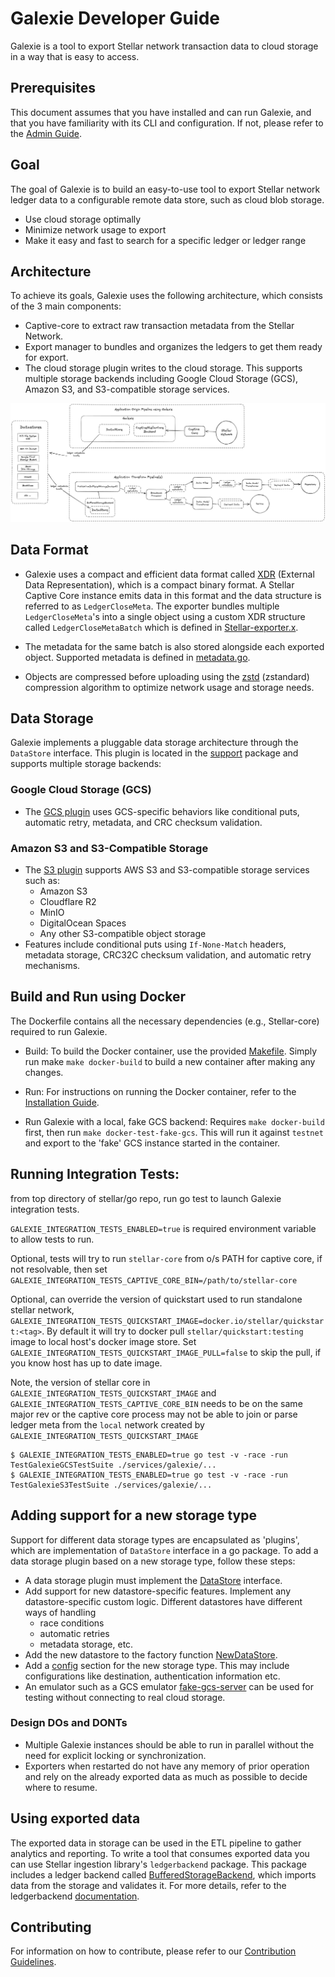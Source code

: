 # Galexie Developer Guide
Galexie is a tool to export Stellar network transaction data to cloud storage in a way that is easy to access.

## Prerequisites
This document assumes that you have installed and can run Galexie, and that you have familiarity with its CLI and configuration. If not, please refer to the [Admin Guide](https://developers.stellar.org/docs/data/galexie/admin_guide).

## Goal
The goal of Galexie is to build an easy-to-use tool to export Stellar network ledger data to a configurable remote data store, such as cloud blob storage.
 - Use cloud storage optimally
 - Minimize network usage to export
 - Make it easy and fast to search for a specific ledger or ledger range

## Architecture
To achieve its goals, Galexie uses the following architecture, which consists of the 3 main components:
- Captive-core to extract raw transaction metadata from the Stellar Network.
- Export manager to bundles and organizes the ledgers to get them ready for export.
- The cloud storage plugin writes to the cloud storage. This supports multiple storage backends including Google Cloud Storage (GCS), Amazon S3, and S3-compatible storage services.


![Architecture](./architecture.png)


## Data Format
- Galexie uses a compact and efficient data format called [XDR](https://developers.stellar.org/docs/learn/encyclopedia/data-format/xdr) (External Data Representation), which is a compact binary format. A Stellar Captive Core instance emits data in this format and the data structure is referred to as `LedgerCloseMeta`. The exporter bundles multiple `LedgerCloseMeta`'s into a single object using a custom XDR structure called `LedgerCloseMetaBatch` which is defined in [Stellar-exporter.x](https://github.com/stellar/go/blob/master/xdr/Stellar-exporter.x).

- The metadata for the same batch is also stored alongside each exported object. Supported metadata is defined in [metadata.go](https://github.com/stellar/go/blob/master/support/datastore/metadata.go). 

- Objects are compressed before uploading using the [zstd](http://facebook.github.io/zstd/) (zstandard) compression algorithm to optimize network usage and storage needs.

## Data Storage
Galexie implements a pluggable data storage architecture through the `DataStore` interface. This plugin is located in the [support](https://github.com/stellar/go/tree/master/support/datastore) package and supports multiple storage backends:

### Google Cloud Storage (GCS)
- The [GCS plugin](https://github.com/stellar/go/blob/master/support/datastore/gcs_datastore.go) uses GCS-specific behaviors like conditional puts, automatic retry, metadata, and CRC checksum validation.

### Amazon S3 and S3-Compatible Storage
- The [S3 plugin](https://github.com/stellar/go/blob/master/support/datastore/s3_datastore.go) supports AWS S3 and S3-compatible storage services such as:
  - Amazon S3
  - Cloudflare R2
  - MinIO
  - DigitalOcean Spaces
  - Any other S3-compatible object storage
- Features include conditional puts using `If-None-Match` headers, metadata storage, CRC32C checksum validation, and automatic retry mechanisms.

## Build and Run using Docker
The Dockerfile contains all the necessary dependencies (e.g., Stellar-core) required to run Galexie.

- Build: To build the Docker container, use the provided [Makefile](./Makefile). Simply run make `make docker-build` to build a new container after making any changes.

- Run: For instructions on running the Docker container, refer to the [Installation Guide](./README.md).

- Run Galexie with a local, fake GCS backend: Requires `make docker-build` first, then run `make docker-test-fake-gcs`. This will run it against `testnet` and export to the 'fake' GCS instance started in the container.

## Running Integration Tests:
from top directory of stellar/go repo, run go test to launch Galexie integration
tests.

`GALEXIE_INTEGRATION_TESTS_ENABLED=true` is required environment variable to allow
tests to run.

Optional, tests will try to run `stellar-core` from o/s PATH for captive core, if not resolvable, then set `GALEXIE_INTEGRATION_TESTS_CAPTIVE_CORE_BIN=/path/to/stellar-core`

Optional, can override the version of quickstart used to run standalone stellar network, `GALEXIE_INTEGRATION_TESTS_QUICKSTART_IMAGE=docker.io/stellar/quickstart:<tag>`. By default it will try to docker pull `stellar/quickstart:testing` image to local host's docker image store. Set `GALEXIE_INTEGRATION_TESTS_QUICKSTART_IMAGE_PULL=false` to skip the pull, if you know host has up to date image.

Note, the version of stellar core in `GALEXIE_INTEGRATION_TESTS_QUICKSTART_IMAGE` and `GALEXIE_INTEGRATION_TESTS_CAPTIVE_CORE_BIN` needs to be on the same major rev or the captive core process may not be able to join or parse ledger meta from the `local` network created by `GALEXIE_INTEGRATION_TESTS_QUICKSTART_IMAGE`

```
$ GALEXIE_INTEGRATION_TESTS_ENABLED=true go test -v -race -run TestGalexieGCSTestSuite ./services/galexie/...
$ GALEXIE_INTEGRATION_TESTS_ENABLED=true go test -v -race -run TestGalexieS3TestSuite ./services/galexie/...
```

## Adding support for a new storage type
Support for different data storage types are encapsulated as 'plugins', which are implementation of `DataStore` interface in a go package. To add a data storage plugin based on a new storage type, follow these steps:

- A data storage plugin must implement the [DataStore](https://github.com/stellar/go/blob/master/support/datastore/datastore.go) interface.
- Add support for new datastore-specific features. Implement any datastore-specific custom logic. Different datastores have different ways of handling 
  - race conditions
  - automatic retries
  - metadata storage, etc.
- Add the new datastore to the factory function [NewDataStore](https://github.com/stellar/go/blob/master/support/datastore/datastore.go).
- Add a [config](./config.example.toml) section for the new storage type. This may include configurations like destination, authentication information etc.
- An emulator such as a GCS emulator [fake-gcs-server](https://github.com/fsouza/fake-gcs-server) can be used for testing without connecting to real cloud storage.

### Design DOs and DONTs
- Multiple Galexie instances should be able to run in parallel without the need for explicit locking or synchronization.
- Exporters when restarted do not have any memory of prior operation and rely on the already exported data as much as possible to decide where to resume.

## Using exported data
The exported data in storage can be used in the ETL pipeline to gather analytics and reporting. To write a tool that consumes exported data you can use Stellar ingestion library's `ledgerbackend` package. This package includes a ledger backend called [BufferedStorageBackend](https://github.com/stellar/go/blob/master/ingest/ledgerbackend/buffered_storage_backend.go),
which imports data from the storage and validates it. For more details, refer to the ledgerbackend [documentation](https://github.com/stellar/go/tree/master/ingest/ledgerbackend).

## Contributing
For information on how to contribute, please refer to our [Contribution Guidelines](https://github.com/stellar/go/blob/master/CONTRIBUTING.md).
